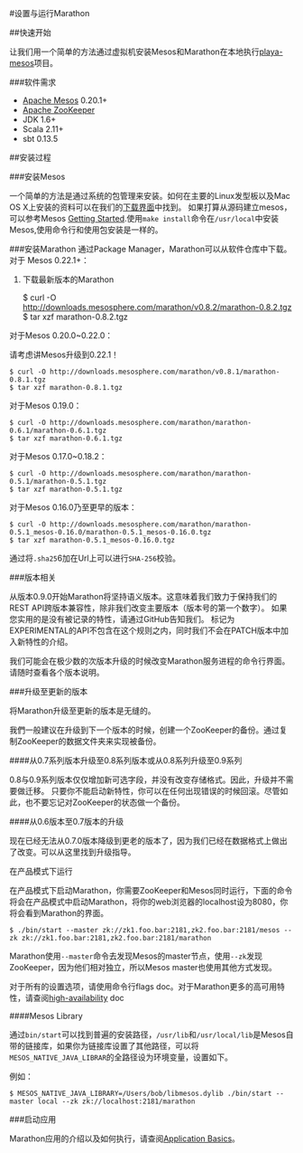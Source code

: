
#设置与运行Marathon


##快速开始


让我们用一个简单的方法通过虚拟机安装Mesos和Marathon在本地执行[playa-mesos](https://github.com/mesosphere/playa-mesos)项目。



###软件需求
- [Apache Mesos](https://mesos.apache.org/ "Apache Mesos") 0.20.1+
- [Apache ZooKeeper](https://zookeeper.apache.org/)
- JDK 1.6+
- Scala 2.11+
- sbt 0.13.5


##安装过程


###安装Mesos


一个简单的方法是通过系统的包管理来安装。如何在主要的Linux发型板以及Mac OS X上安装的资料可以在我们的[下载界面](https://mesosphere.com/downloads/)中找到。
如果打算从源码建立mesos，可以参考Mesos [Getting Started](http://mesos.apache.org/gettingstarted/).使用`make install`命令在`/usr/local`中安装Mesos,使用命令行和使用包安装是一样的。


###安装Marathon
通过Package Manager，Marathon可以从软件仓库中下载。
对于 Mesos 0.22.1+：

1. 下载最新版本的Marathon

    $ curl -O http://downloads.mesosphere.com/marathon/v0.8.2/marathon-0.8.2.tgz
    $ tar xzf marathon-0.8.2.tgz




对于Mesos 0.20.0~0.22.0：


请考虑讲Mesos升级到0.22.1！

    $ curl -O http://downloads.mesosphere.com/marathon/v0.8.1/marathon-0.8.1.tgz
    $ tar xzf marathon-0.8.1.tgz



对于Mesos 0.19.0：

    $ curl -O http://downloads.mesosphere.com/marathon/marathon-0.6.1/marathon-0.6.1.tgz
    $ tar xzf marathon-0.6.1.tgz
    



对于Mesos 0.17.0~0.18.2：
    
    $ curl -O http://downloads.mesosphere.com/marathon/marathon-0.5.1/marathon-0.5.1.tgz
    $ tar xzf marathon-0.5.1.tgz



对于Mesos 0.16.0乃至更早的版本：
    
    $ curl -O http://downloads.mesosphere.com/marathon/marathon-0.5.1_mesos-0.16.0/marathon-0.5.1_mesos-0.16.0.tgz
    $ tar xzf marathon-0.5.1_mesos-0.16.0.tgz



通过将`.sha25`6加在Url上可以进行`SHA-256`校验。



###版本相关


从版本0.9.0开始Marathon将坚持语义版本。这意味着我们致力于保持我们的REST API跨版本兼容性，除非我们改变主要版本（版本号的第一个数字）。
如果您实用的是没有被记录的特性，请通过GitHub告知我们。
标记为EXPERIMENTAL的API不包含在这个规则之内，同时我们不会在PATCH版本中加入新特性的介绍。

我们可能会在极少数的次版本升级的时候改变Marathon服务进程的命令行界面。请随时查看各个版本说明。




###升级至更新的版本


将Marathon升级至更新的版本是无缝的。


我們一般建议在升级到下一个版本的时候，创建一个ZooKeeper的备份。通过复制ZooKeeper的数据文件夹来实现被备份。


####从0.7系列版本升级至0.8系列版本或从0.8系列升级至0.9系列



0.8与0.9系列版本仅仅增加新可选字段，并没有改变存储格式。因此，升级并不需要做迁移。
只要你不能启动新特性，你可以在任何出现错误的时候回滚。尽管如此，也不要忘记对ZooKeeper的状态做一个备份。


####从0.6版本至0.7版本的升级


现在已经无法从0.7.0版本降级到更老的版本了，因为我们已经在数据格式上做出了改变。可以从这里找到升级指导。

在产品模式下运行


在产品模式下启动Marathon，你需要ZooKeeper和Mesos同时运行，下面的命令将会在产品模式中启动Marathon，将你的web浏览器的localhost设为8080，你将会看到Marathon的界面。
    
    $ ./bin/start --master zk://zk1.foo.bar:2181,zk2.foo.bar:2181/mesos --zk zk://zk1.foo.bar:2181,zk2.foo.bar:2181/marathon




Marathon使用`--master`命令去发现Mesos的master节点，使用`--zk`发现ZooKeeper，因为他们相对独立，所以Mesos master也使用其他方式发现。


对于所有的设置选项，请使用命令行flags doc。对于Marathon更多的高可用特性，请查阅[high-availability](https://mesosphere.github.io/marathon/docs/high-availability.html) doc

####Mesos Library

通过`bin/start`可以找到普遍的安装路径，`/usr/lib`和`/usr/local/lib`是Mesos自带的链接库，如果你为链接库设置了其他路径，可以将`MESOS_NATIVE_JAVA_LIBRAR`的全路径设为环境变量，设置如下。


例如：

    $ MESOS_NATIVE_JAVA_LIBRARY=/Users/bob/libmesos.dylib ./bin/start --master local --zk zk://localhost:2181/marathon
    

###启动应用


Marathon应用的介绍以及如何执行，请查阅[Application Basics](https://mesosphere.github.io/marathon/docs/application-basics.html)。
